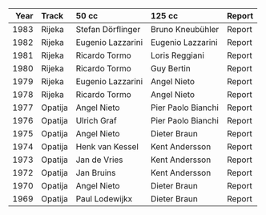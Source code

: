 |   Year | Track   | 50 cc             | 125 cc             | Report   |
|-------:|:--------|:------------------|:-------------------|:---------|
|   1983 | Rijeka  | Stefan Dörflinger | Bruno Kneubühler   | Report   |
|   1982 | Rijeka  | Eugenio Lazzarini | Eugenio Lazzarini  | Report   |
|   1981 | Rijeka  | Ricardo Tormo     | Loris Reggiani     | Report   |
|   1980 | Rijeka  | Ricardo Tormo     | Guy Bertin         | Report   |
|   1979 | Rijeka  | Eugenio Lazzarini | Angel Nieto        | Report   |
|   1978 | Rijeka  | Ricardo Tormo     | Angel Nieto        | Report   |
|   1977 | Opatija | Angel Nieto       | Pier Paolo Bianchi | Report   |
|   1976 | Opatija | Ulrich Graf       | Pier Paolo Bianchi | Report   |
|   1975 | Opatija | Angel Nieto       | Dieter Braun       | Report   |
|   1974 | Opatija | Henk van Kessel   | Kent Andersson     | Report   |
|   1973 | Opatija | Jan de Vries      | Kent Andersson     | Report   |
|   1972 | Opatija | Jan Bruins        | Kent Andersson     | Report   |
|   1970 | Opatija | Angel Nieto       | Dieter Braun       | Report   |
|   1969 | Opatija | Paul Lodewijkx    | Dieter Braun       | Report   |
